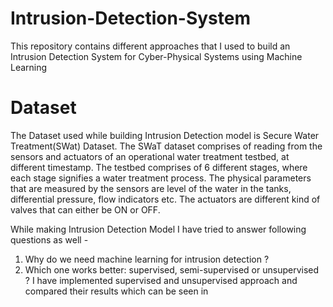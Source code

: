 # Intrusion-Detection-System
This repository contains different approaches that I used to build an Intrusion Detection System for Cyber-Physical Systems using Machine Learning

# Dataset
The Dataset used while building Intrusion Detection model is Secure Water Treatment(SWat) Dataset. The SWaT dataset comprises of reading from the sensors and actuators of an operational water treatment testbed, at different timestamp. The testbed comprises of 6 different stages, where each stage signifies a water treatment process. The physical parameters that are measured by the sensors are level of the water in the tanks, differential pressure, flow indicators etc. The actuators are different kind of valves that can either be ON or OFF.

While making Intrusion Detection Model I have tried to answer following questions as well - 
1. Why do we need machine learning for intrusion detection ?				
2. Which one works better: supervised, semi-supervised or unsupervised ?
I have implemented supervised and unsupervised approach and compared their results which can be seen in
